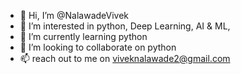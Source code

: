 - 👋 Hi, I’m @NalawadeVivek
- 👀 I’m interested in python, Deep Learning, AI & ML, 
- 🌱 I’m currently learning python
- 💞️ I’m looking to collaborate on python
- 📫 reach out to me on viveknalawade2@gmail.com

<!---
NalawadeVivek/NalawadeVivek is a ✨ special ✨ repository because its `README.md` (this file) appears on your GitHub profile.
You can click the Preview link to take a look at your changes.
--->
